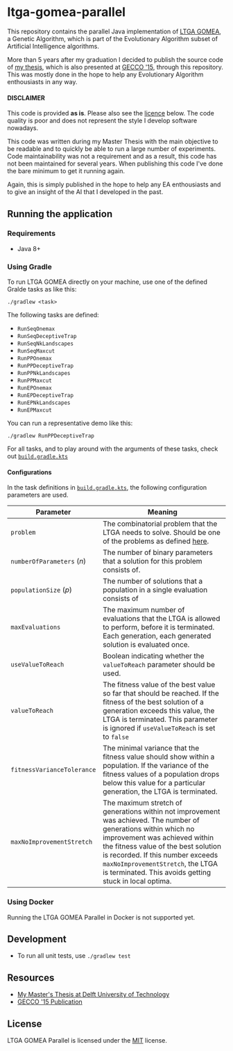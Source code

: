 # ltga-gomea-parallel
This repository contains the parallel Java implementation of [LTGA GOMEA](https://homepages.cwi.nl/~bosman/source_code.php), a Genetic Algorithm, which is part of the Evolutionary Algorithm subset of Artificial Intelligence algorithms.

More than 5 years after my graduation I decided to publish the source code of [my thesis](https://repository.tudelft.nl/islandora/object/uuid%3A6cf6c908-0f5d-4096-b3ad-aa96fd1ff382), which is also presented at [GECCO '15](), through this repository. 
This was mostly done in the hope to help any Evolutionary Algorithm enthousiasts in any way.

#### DISCLAIMER 

This code is provided **as is**. Please also see the [licence](#license) below. The code quality is poor and does not represent the style I develop software nowadays.

This code was written during my Master Thesis with the main objective to be readable and to quickly be able to run a large number of experiments.
Code maintainability was not a requirement and as a result, this code has not been maintained for several years. When publishing this code I've done the bare minimum to get it running again. 

Again, this is simply published in the hope to help any EA enthousiasts and to give an insight of the AI that I developed in the past.

## Running the application

### Requirements

* Java 8+

### Using Gradle
To run LTGA GOMEA directly on your machine, use one of the defined Gralde tasks as like this:

```shell
./gradlew <task>
```

The following tasks are defined:

* `RunSeqOnemax`
* `RunSeqDeceptiveTrap`
* `RunSeqNkLandscapes`
* `RunSeqMaxcut`
* `RunPPOnemax`
* `RunPPDeceptiveTrap`
* `RunPPNkLandscapes`
* `RunPPMaxcut`
* `RunEPOnemax`
* `RunEPDeceptiveTrap`
* `RunEPNkLandscapes`
* `RunEPMaxcut`


You can run a representative demo like this:

```shell
./gradlew RunPPDeceptiveTrap
```

For all tasks, and to play around with the arguments of these tasks, check out [`build.gradle.kts`](app/build.gradle.kts)

#### Configurations
In the task definitions in [`build.gradle.kts`](app/build.gradle.kts), the following configuration parameters are used.

| Parameter | Meaning |
|---|---|
| `problem` | The combinatorial problem that the LTGA needs to solve. Should be one of the problems as defined [here](app/src/main/java/com/rdebokx/ltga/shared/Problem.java).
| `numberOfParameters` (_n_) | The number of binary parameters that a solution for this problem consists of. |
| `populationSize` (_p_) | The number of solutions that a population in a single evaluation consists of |
| `maxEvaluations` | The maximum number of evaluations that the LTGA is allowed to perform, before it is terminated. Each generation, each generated solution is evaluated once. |
| `useValueToReach` | Boolean indicating whether the `valueToReach` parameter should be used. |
| `valueToReach` | The fitness value of the best value so far that should be reached. If the fitness of the best solution of a generation exceeds this value, the LTGA is terminated. This parameter is ignored if `useValueToReach` is set to `false` |
| `fitnessVarianceTolerance` | The minimal variance that the fitness value should show within a population. If the variance of the fitness values of a population drops below this value for a particular generation, the LTGA is terminated. |
| `maxNoImprovementStretch` | The maximum stretch of generations within not improvement was achieved. The number of generations within which no improvement was achieved within the fitness value of the best solution is recorded. If this number exceeds `maxNoImprovementStretch`, the LTGA is terminated. This avoids getting stuck in local optima. |

### Using Docker

Running the LTGA GOMEA Parallel in Docker is not supported yet.

## Development

* To run all unit tests, use `./gradlew test`

## Resources

* [My Master's Thesis at Delft University of Technology](https://repository.tudelft.nl/islandora/object/uuid%3A6cf6c908-0f5d-4096-b3ad-aa96fd1ff382)
* [GECCO '15 Publication](http://dl.acm.org/citation.cfm?id=2739482.2764679)

## License

LTGA GOMEA Parallel is licensed under the [MIT](LICENSE) license.
